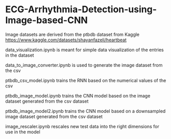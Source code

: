 # ECG-Arrhythmia-Detection-using-Image-based-CNN

Image datasets are derived from the ptbdb dataset from Kaggle https://www.kaggle.com/datasets/shayanfazeli/heartbeat

data_visualization.ipynb is meant for simple data visualization of the entries in the dataset

data_to_image_converter.ipynb is used to generate the image dataset from the csv

ptbdb_csv_model.ipynb trains the RNN based on the numerical values of the csv

ptbdb_image_model.ipynb trains the CNN model based on the image dataset generated from the csv dataset

ptbdb_image_model2.ipynb trains the CNN model based on a downsampled image dataset generated from the csv dataset





image_rescaler.ipynb rescales new test data into the right dimensions for use in the model

